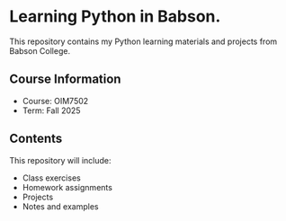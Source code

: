 # Learning Python in Babson.

This repository contains my Python learning materials and projects from Babson College.

## Course Information
- Course: OIM7502
- Term: Fall 2025

## Contents
This repository will include:
- Class exercises
- Homework assignments
- Projects
- Notes and examples
